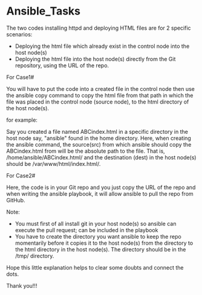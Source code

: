 # Ansible_Tasks

The two codes installing httpd and deploying HTML files are for 2 specific scenarios:

- Deploying the html file which already exist in the control node into the host node(s)
- Deploying the html file into the host node(s) directly from the Git repository, using the URL of the repo.

For Case1#

You will have to put the code into a created file in the control node then use the ansible copy command to copy the html file from that path in which the file was placed in the control node (source node), to the html directory of the host node(s).

for example:

Say you created a file named ABCindex.html in a specific directory in the host node say, "ansible" found in the home directory. Here, when creating the ansible command, the source(src) from which ansible should copy the ABCindex.html from will be the absolute path to the file. That is, /home/ansible/ABCindex.html/ and the destination (dest) in the host node(s) should be /var/www/html/index.html/.

For Case2#

Here, the code is in your Git repo and you just copy the URL of the repo and when writing the ansible playbook, it will allow ansible to pull the repo from GitHub.

Note:

- You must first of all install git in your host node(s) so ansible can execute the pull request; can be included in the playbook
- You have to create the directory you want ansible to keep the repo momentarily before it copies it to the host node(s) from the directory to the html directory in the host node(s). The directory should be in the /tmp/ directory.

Hope this little explanation helps to clear some doubts and connect the dots.

Thank you!!!

